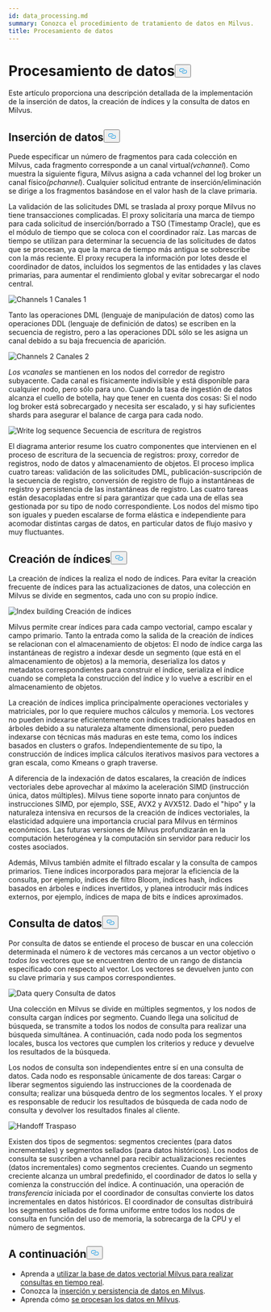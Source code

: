 ```yaml
---
id: data_processing.md
summary: Conozca el procedimiento de tratamiento de datos en Milvus.
title: Procesamiento de datos
---
```

<h1 id="Data-Processing" class="common-anchor-header">Procesamiento de datos<button data-href="#Data-Processing" class="anchor-icon" translate="no">
      <svg translate="no"
        aria-hidden="true"
        focusable="false"
        height="20"
        version="1.1"
        viewBox="0 0 16 16"
        width="16"
      >
        <path
          fill="#0092E4"
          fill-rule="evenodd"
          d="M4 9h1v1H4c-1.5 0-3-1.69-3-3.5S2.55 3 4 3h4c1.45 0 3 1.69 3 3.5 0 1.41-.91 2.72-2 3.25V8.59c.58-.45 1-1.27 1-2.09C10 5.22 8.98 4 8 4H4c-.98 0-2 1.22-2 2.5S3 9 4 9zm9-3h-1v1h1c1 0 2 1.22 2 2.5S13.98 12 13 12H9c-.98 0-2-1.22-2-2.5 0-.83.42-1.64 1-2.09V6.25c-1.09.53-2 1.84-2 3.25C6 11.31 7.55 13 9 13h4c1.45 0 3-1.69 3-3.5S14.5 6 13 6z"
        ></path>
      </svg>
    </button></h1><p>Este artículo proporciona una descripción detallada de la implementación de la inserción de datos, la creación de índices y la consulta de datos en Milvus.</p>
<h2 id="Data-insertion" class="common-anchor-header">Inserción de datos<button data-href="#Data-insertion" class="anchor-icon" translate="no">
      <svg translate="no"
        aria-hidden="true"
        focusable="false"
        height="20"
        version="1.1"
        viewBox="0 0 16 16"
        width="16"
      >
        <path
          fill="#0092E4"
          fill-rule="evenodd"
          d="M4 9h1v1H4c-1.5 0-3-1.69-3-3.5S2.55 3 4 3h4c1.45 0 3 1.69 3 3.5 0 1.41-.91 2.72-2 3.25V8.59c.58-.45 1-1.27 1-2.09C10 5.22 8.98 4 8 4H4c-.98 0-2 1.22-2 2.5S3 9 4 9zm9-3h-1v1h1c1 0 2 1.22 2 2.5S13.98 12 13 12H9c-.98 0-2-1.22-2-2.5 0-.83.42-1.64 1-2.09V6.25c-1.09.53-2 1.84-2 3.25C6 11.31 7.55 13 9 13h4c1.45 0 3-1.69 3-3.5S14.5 6 13 6z"
        ></path>
      </svg>
    </button></h2><p>Puede especificar un número de fragmentos para cada colección en Milvus, cada fragmento corresponde a un canal virtual<em>(vchannel</em>). Como muestra la siguiente figura, Milvus asigna a cada vchannel del log broker un canal físico<em>(pchannel</em>). Cualquier solicitud entrante de inserción/eliminación se dirige a los fragmentos basándose en el valor hash de la clave primaria.</p>
<p>La validación de las solicitudes DML se traslada al proxy porque Milvus no tiene transacciones complicadas. El proxy solicitaría una marca de tiempo para cada solicitud de inserción/borrado a TSO (Timestamp Oracle), que es el módulo de tiempo que se coloca con el coordinador raíz. Las marcas de tiempo se utilizan para determinar la secuencia de las solicitudes de datos que se procesan, ya que la marca de tiempo más antigua se sobrescribe con la más reciente. El proxy recupera la información por lotes desde el coordinador de datos, incluidos los segmentos de las entidades y las claves primarias, para aumentar el rendimiento global y evitar sobrecargar el nodo central.</p>
<p>
  
   <span class="img-wrapper"> <img translate="no" src="/docs/v2.5.x/assets/channels_1.jpg" alt="Channels 1" class="doc-image" id="channels-1" />
   </span> <span class="img-wrapper"> <span>Canales 1</span> </span></p>
<p>Tanto las operaciones DML (lenguaje de manipulación de datos) como las operaciones DDL (lenguaje de definición de datos) se escriben en la secuencia de registro, pero a las operaciones DDL sólo se les asigna un canal debido a su baja frecuencia de aparición.</p>
<p>
  
   <span class="img-wrapper"> <img translate="no" src="/docs/v2.5.x/assets/channels_2.jpg" alt="Channels 2" class="doc-image" id="channels-2" />
   </span> <span class="img-wrapper"> <span>Canales 2</span> </span></p>
<p><em>Los vcanales</em> se mantienen en los nodos del corredor de registro subyacente. Cada canal es físicamente indivisible y está disponible para cualquier nodo, pero sólo para uno. Cuando la tasa de ingestión de datos alcanza el cuello de botella, hay que tener en cuenta dos cosas: Si el nodo log broker está sobrecargado y necesita ser escalado, y si hay suficientes shards para asegurar el balance de carga para cada nodo.</p>
<p>
  
   <span class="img-wrapper"> <img translate="no" src="/docs/v2.5.x/assets/write_log_sequence.jpg" alt="Write log sequence" class="doc-image" id="write-log-sequence" />
   </span> <span class="img-wrapper"> <span>Secuencia de escritura de registros</span> </span></p>
<p>El diagrama anterior resume los cuatro componentes que intervienen en el proceso de escritura de la secuencia de registros: proxy, corredor de registros, nodo de datos y almacenamiento de objetos. El proceso implica cuatro tareas: validación de las solicitudes DML, publicación-suscripción de la secuencia de registro, conversión de registro de flujo a instantáneas de registro y persistencia de las instantáneas de registro. Las cuatro tareas están desacopladas entre sí para garantizar que cada una de ellas sea gestionada por su tipo de nodo correspondiente. Los nodos del mismo tipo son iguales y pueden escalarse de forma elástica e independiente para acomodar distintas cargas de datos, en particular datos de flujo masivo y muy fluctuantes.</p>
<h2 id="Index-building" class="common-anchor-header">Creación de índices<button data-href="#Index-building" class="anchor-icon" translate="no">
      <svg translate="no"
        aria-hidden="true"
        focusable="false"
        height="20"
        version="1.1"
        viewBox="0 0 16 16"
        width="16"
      >
        <path
          fill="#0092E4"
          fill-rule="evenodd"
          d="M4 9h1v1H4c-1.5 0-3-1.69-3-3.5S2.55 3 4 3h4c1.45 0 3 1.69 3 3.5 0 1.41-.91 2.72-2 3.25V8.59c.58-.45 1-1.27 1-2.09C10 5.22 8.98 4 8 4H4c-.98 0-2 1.22-2 2.5S3 9 4 9zm9-3h-1v1h1c1 0 2 1.22 2 2.5S13.98 12 13 12H9c-.98 0-2-1.22-2-2.5 0-.83.42-1.64 1-2.09V6.25c-1.09.53-2 1.84-2 3.25C6 11.31 7.55 13 9 13h4c1.45 0 3-1.69 3-3.5S14.5 6 13 6z"
        ></path>
      </svg>
    </button></h2><p>La creación de índices la realiza el nodo de índices. Para evitar la creación frecuente de índices para las actualizaciones de datos, una colección en Milvus se divide en segmentos, cada uno con su propio índice.</p>
<p>
  
   <span class="img-wrapper"> <img translate="no" src="/docs/v2.5.x/assets/index_building.jpg" alt="Index building" class="doc-image" id="index-building" />
   </span> <span class="img-wrapper"> <span>Creación de índices</span> </span></p>
<p>Milvus permite crear índices para cada campo vectorial, campo escalar y campo primario. Tanto la entrada como la salida de la creación de índices se relacionan con el almacenamiento de objetos: El nodo de índice carga las instantáneas de registro a indexar desde un segmento (que está en el almacenamiento de objetos) a la memoria, deserializa los datos y metadatos correspondientes para construir el índice, serializa el índice cuando se completa la construcción del índice y lo vuelve a escribir en el almacenamiento de objetos.</p>
<p>La creación de índices implica principalmente operaciones vectoriales y matriciales, por lo que requiere muchos cálculos y memoria. Los vectores no pueden indexarse eficientemente con índices tradicionales basados en árboles debido a su naturaleza altamente dimensional, pero pueden indexarse con técnicas más maduras en este tema, como los índices basados en clusters o grafos. Independientemente de su tipo, la construcción de índices implica cálculos iterativos masivos para vectores a gran escala, como Kmeans o graph traverse.</p>
<p>A diferencia de la indexación de datos escalares, la creación de índices vectoriales debe aprovechar al máximo la aceleración SIMD (instrucción única, datos múltiples). Milvus tiene soporte innato para conjuntos de instrucciones SIMD, por ejemplo, SSE, AVX2 y AVX512. Dado el "hipo" y la naturaleza intensiva en recursos de la creación de índices vectoriales, la elasticidad adquiere una importancia crucial para Milvus en términos económicos. Las futuras versiones de Milvus profundizarán en la computación heterogénea y la computación sin servidor para reducir los costes asociados.</p>
<p>Además, Milvus también admite el filtrado escalar y la consulta de campos primarios. Tiene índices incorporados para mejorar la eficiencia de la consulta, por ejemplo, índices de filtro Bloom, índices hash, índices basados en árboles e índices invertidos, y planea introducir más índices externos, por ejemplo, índices de mapa de bits e índices aproximados.</p>
<h2 id="Data-query" class="common-anchor-header">Consulta de datos<button data-href="#Data-query" class="anchor-icon" translate="no">
      <svg translate="no"
        aria-hidden="true"
        focusable="false"
        height="20"
        version="1.1"
        viewBox="0 0 16 16"
        width="16"
      >
        <path
          fill="#0092E4"
          fill-rule="evenodd"
          d="M4 9h1v1H4c-1.5 0-3-1.69-3-3.5S2.55 3 4 3h4c1.45 0 3 1.69 3 3.5 0 1.41-.91 2.72-2 3.25V8.59c.58-.45 1-1.27 1-2.09C10 5.22 8.98 4 8 4H4c-.98 0-2 1.22-2 2.5S3 9 4 9zm9-3h-1v1h1c1 0 2 1.22 2 2.5S13.98 12 13 12H9c-.98 0-2-1.22-2-2.5 0-.83.42-1.64 1-2.09V6.25c-1.09.53-2 1.84-2 3.25C6 11.31 7.55 13 9 13h4c1.45 0 3-1.69 3-3.5S14.5 6 13 6z"
        ></path>
      </svg>
    </button></h2><p>Por consulta de datos se entiende el proceso de buscar en una colección determinada el número <em>k</em> de vectores más cercanos a un vector objetivo o <em>todos los</em> vectores que se encuentren dentro de un rango de distancia especificado con respecto al vector. Los vectores se devuelven junto con su clave primaria y sus campos correspondientes.</p>
<p>
  
   <span class="img-wrapper"> <img translate="no" src="/docs/v2.5.x/assets/data_query.jpg" alt="Data query" class="doc-image" id="data-query" />
   </span> <span class="img-wrapper"> <span>Consulta de datos</span> </span></p>
<p>Una colección en Milvus se divide en múltiples segmentos, y los nodos de consulta cargan índices por segmento. Cuando llega una solicitud de búsqueda, se transmite a todos los nodos de consulta para realizar una búsqueda simultánea. A continuación, cada nodo poda los segmentos locales, busca los vectores que cumplen los criterios y reduce y devuelve los resultados de la búsqueda.</p>
<p>Los nodos de consulta son independientes entre sí en una consulta de datos. Cada nodo es responsable únicamente de dos tareas: Cargar o liberar segmentos siguiendo las instrucciones de la coordenada de consulta; realizar una búsqueda dentro de los segmentos locales. Y el proxy es responsable de reducir los resultados de búsqueda de cada nodo de consulta y devolver los resultados finales al cliente.</p>
<p>
  
   <span class="img-wrapper"> <img translate="no" src="/docs/v2.5.x/assets/handoff.jpg" alt="Handoff" class="doc-image" id="handoff" />
   </span> <span class="img-wrapper"> <span>Traspaso</span> </span></p>
<p>Existen dos tipos de segmentos: segmentos crecientes (para datos incrementales) y segmentos sellados (para datos históricos). Los nodos de consulta se suscriben a vchannel para recibir actualizaciones recientes (datos incrementales) como segmentos crecientes. Cuando un segmento creciente alcanza un umbral predefinido, el coordinador de datos lo sella y comienza la construcción del índice. A continuación, una operación de <em>transferencia</em> iniciada por el coordinador de consultas convierte los datos incrementales en datos históricos. El coordinador de consultas distribuirá los segmentos sellados de forma uniforme entre todos los nodos de consulta en función del uso de memoria, la sobrecarga de la CPU y el número de segmentos.</p>
<h2 id="Whats-next" class="common-anchor-header">A continuación<button data-href="#Whats-next" class="anchor-icon" translate="no">
      <svg translate="no"
        aria-hidden="true"
        focusable="false"
        height="20"
        version="1.1"
        viewBox="0 0 16 16"
        width="16"
      >
        <path
          fill="#0092E4"
          fill-rule="evenodd"
          d="M4 9h1v1H4c-1.5 0-3-1.69-3-3.5S2.55 3 4 3h4c1.45 0 3 1.69 3 3.5 0 1.41-.91 2.72-2 3.25V8.59c.58-.45 1-1.27 1-2.09C10 5.22 8.98 4 8 4H4c-.98 0-2 1.22-2 2.5S3 9 4 9zm9-3h-1v1h1c1 0 2 1.22 2 2.5S13.98 12 13 12H9c-.98 0-2-1.22-2-2.5 0-.83.42-1.64 1-2.09V6.25c-1.09.53-2 1.84-2 3.25C6 11.31 7.55 13 9 13h4c1.45 0 3-1.69 3-3.5S14.5 6 13 6z"
        ></path>
      </svg>
    </button></h2><ul>
<li>Aprenda a <a href="https://milvus.io/blog/deep-dive-5-real-time-query.md">utilizar la base de datos vectorial Milvus para realizar consultas en tiempo real</a>.</li>
<li>Conozca la <a href="https://milvus.io/blog/deep-dive-4-data-insertion-and-data-persistence.md">inserción y persistencia de datos en Milvus</a>.</li>
<li>Aprenda cómo <a href="https://milvus.io/blog/deep-dive-3-data-processing.md">se procesan los datos en Milvus</a>.</li>
</ul>
